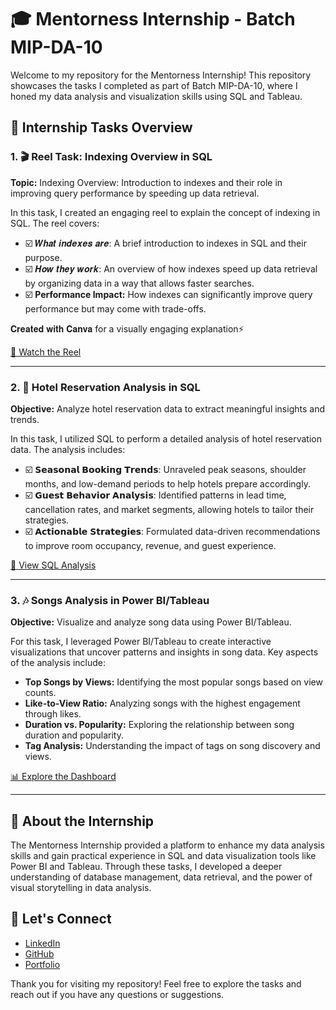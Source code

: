 # 🎓 Mentorness Internship - Batch MIP-DA-10

Welcome to my repository for the Mentorness Internship! This repository showcases the tasks I completed as part of Batch MIP-DA-10, where I honed my data analysis and visualization skills using SQL and Tableau.

## 🌟 Internship Tasks Overview

### 1. 🎬 Reel Task: Indexing Overview in SQL
**Topic:** Indexing Overview: Introduction to indexes and their role in improving query performance by speeding up data retrieval.

In this task, I created an engaging reel to explain the concept of indexing in SQL. The reel covers:
- ☑️ 𝑾𝒉𝒂𝒕 𝒊𝒏𝒅𝒆𝒙𝒆𝒔 𝒂𝒓𝒆: A brief introduction to indexes in SQL and their purpose.
- ☑️ 𝑯𝒐𝒘 𝒕𝒉𝒆𝒚 𝒘𝒐𝒓𝒌: An overview of how indexes speed up data retrieval by organizing data in a way that allows faster searches.
- ☑️  **Performance Impact:** How indexes can significantly improve query performance but may come with trade-offs.

𝐂𝐫𝐞𝐚𝐭𝐞𝐝 𝐰𝐢𝐭𝐡 𝐂𝐚𝐧𝐯𝐚 for a visually engaging explanation⚡

[🎥 Watch the Reel](#) <!-- Add link to your reel if available -->

---

### 2. 🏨 Hotel Reservation Analysis in SQL
**Objective:** Analyze hotel reservation data to extract meaningful insights and trends.

In this task, I utilized SQL to perform a detailed analysis of hotel reservation data. The analysis includes:
- ☑️ 𝗦𝗲𝗮𝘀𝗼𝗻𝗮𝗹 𝗕𝗼𝗼𝗸𝗶𝗻𝗴 𝗧𝗿𝗲𝗻𝗱𝘀: Unraveled peak seasons, shoulder months, and low-demand periods to help hotels prepare accordingly.
- ☑️ 𝗚𝘂𝗲𝘀𝘁 𝗕𝗲𝗵𝗮𝘃𝗶𝗼𝗿 𝗔𝗻𝗮𝗹𝘆𝘀𝗶𝘀: Identified patterns in lead time, cancellation rates, and market segments, allowing hotels to tailor their strategies.
- ☑️ 𝗔𝗰𝘁𝗶𝗼𝗻𝗮𝗯𝗹𝗲 𝗦𝘁𝗿𝗮𝘁𝗲𝗴𝗶𝗲𝘀: Formulated data-driven recommendations to improve room occupancy, revenue, and guest experience.

[📁 View SQL Analysis](#) <!-- Add link to your SQL scripts or analysis -->

---

### 3. 🎶 Songs Analysis in Power BI/Tableau
**Objective:** Visualize and analyze song data using Power BI/Tableau.

For this task, I leveraged Power BI/Tableau to create interactive visualizations that uncover patterns and insights in song data. Key aspects of the analysis include:
- **Top Songs by Views:** Identifying the most popular songs based on view counts.
- **Like-to-View Ratio:** Analyzing songs with the highest engagement through likes.
- **Duration vs. Popularity:** Exploring the relationship between song duration and popularity.
- **Tag Analysis:** Understanding the impact of tags on song discovery and views.

[📊 Explore the Dashboard](#) <!-- Add link to your Power BI/Tableau dashboard if available -->

---

## 🚀 About the Internship
The Mentorness Internship provided a platform to enhance my data analysis skills and gain practical experience in SQL and data visualization tools like Power BI and Tableau. Through these tasks, I developed a deeper understanding of database management, data retrieval, and the power of visual storytelling in data analysis.

## 🤝 Let's Connect
- [LinkedIn](https://linkedin.com/in/your-profile)
- [GitHub](https://github.com/your-username)
- [Portfolio](https://your-portfolio.com)

Thank you for visiting my repository! Feel free to explore the tasks and reach out if you have any questions or suggestions.

